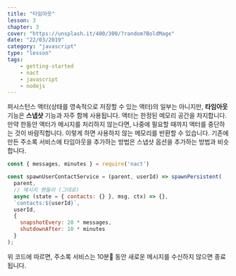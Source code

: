 ```yaml
---
title: "타임아웃"
lesson: 3
chapter: 3
cover: "https://unsplash.it/400/300/?random?BoldMage"
date: "22/03/2019"
category: "javascript"
type: "lesson"
tags:
    - getting-started
    - nact
    - javascript
    - nodejs
---
```


퍼시스턴스 액터(상태를 영속적으로 저장할 수 있는 액터)의 일부는 아니지만, **타임아웃** 기능은 **스냅샷** 기능과 자주 함께 사용됩니다. 액터는 한정된 메모리 공간을 차지합니다. 만약 한동안 액터가 메시지를 처리하지 않는다면, 나중에 필요할 때까지 액터를 중단하는 것이 바람직합니다. 이렇게 하면 사용하지 않는 메모리를 반환할 수 있습니다. 기존에 만든 주소록 서비스에 타임아웃을 추가하는 방법은 스냅샷 옵션을 추가하는 방법과 비슷합니다.

```javascript
const { messages, minutes } = require('nact')

const spawnUserContactService = (parent, userId) => spawnPersistent(
  parent,
  // 메시지 핸들러 (그대로)
  async (state = { contacts: {} }, msg, ctx) => {},
  `contacts:${userId}`,
  userId,
  {
    snapshotEvery: 20 * messages,
    shutdownAfter: 10 * minutes
  }
);
```

위 코드에 따르면, 주소록 서비스는 10분 동안 새로운 메시지를 수신하지 않으면 종료됩니다.
